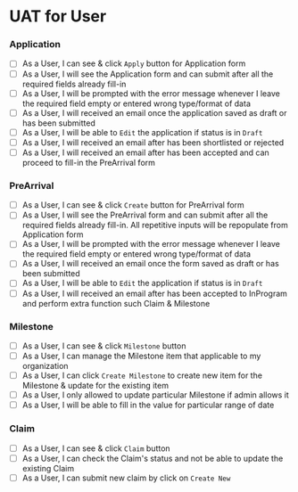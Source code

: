 # UAT for User

### Application

* [ ] As a User, I can see & click `Apply` button for Application form
* [ ] As a User, I will see the Application form and can submit after all the required fields already fill-in
* [ ] As a User, I will be prompted with the error message whenever I leave the required field empty or entered wrong type/format of data
* [ ] As a User, I will received an email once the application saved as draft or has been submitted
* [ ] As a User, I will be able to `Edit` the application if status is in `Draft`
* [ ] As a User, I will received an email after has been shortlisted or rejected
* [ ] As a User, I will received an email after has been accepted and can proceed to fill-in the PreArrival form

### PreArrival

* [ ] As a User, I can see & click `Create` button for PreArrival form
* [ ] As a User, I will see the PreArrival form and can submit after all the required fields already fill-in. All repetitive inputs will be repopulate from Application form
* [ ] As a User, I will be prompted with the error message whenever I leave the required field empty or entered wrong type/format of data
* [ ] As a User, I will received an email once the form saved as draft or has been submitted
* [ ] As a User, I will be able to `Edit` the application if status is in `Draft`
* [ ] As a User, I will received an email after has been accepted to InProgram and perform extra function such Claim & Milestone

### Milestone

* [ ] As a User, I can see & click `Milestone` button
* [ ] As a User, I can manage the Milestone item that applicable to my organization
* [ ] As a User, I can click `Create Milestone` to create new item for the Milestone & update for the existing item
* [ ] As a User, I only allowed to update particular Milestone if admin allows it
* [ ] As a User, I will be able to fill in the value for particular range of date

### Claim

* [ ] As a User, I can see & click `Claim` button
* [ ] As a User, I can check the Claim's status and not be able to update the existing Claim
* [ ] As a User, I can submit new claim by click on `Create New`
